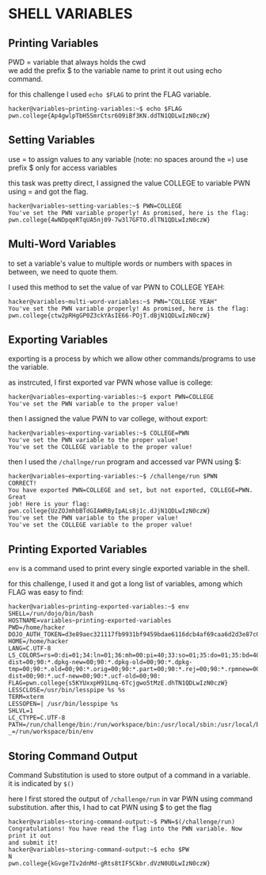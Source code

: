 # SHELL VARIABLES

## Printing Variables
PWD = variable that always holds the cwd    
we add the prefix $ to the variable name to print it out using echo command.

for this challenge I used `echo $FLAG` to print the FLAG variable.
```
hacker@variables~printing-variables:~$ echo $FLAG
pwn.college{Ap4gwlpTbH5SmrCtsr6O9iBf3KN.ddTN1QDLwIzN0czW}
```

## Setting Variables
use = to assign values to any variable (note: no spaces around the =)
use prefix $ only for access variables    

this task was pretty direct, I assigned the value COLLEGE to variable PWN using = and got the flag.
```
hacker@variables~setting-variables:~$ PWN=COLLEGE
You've set the PWN variable properly! As promised, here is the flag:
pwn.college{4wNDpqeRTqUA5nj09-7w3l7GFTO.dlTN1QDLwIzN0czW}
```

## Multi-Word Variables
to set a variable's value to multiple words or numbers with spaces in between, we need to quote them.

I used this method to set the value of var PWN to COLLEGE YEAH:
```
hacker@variables~multi-word-variables:~$ PWN="COLLEGE YEAH"
You've set the PWN variable properly! As promised, here is the flag:
pwn.college{ctw2pRHgGP0Z3ckYAsIE66-POjT.dBjN1QDLwIzN0czW}
```

## Exporting Variables
exporting is a process by which we allow other commands/programs to use the variable.

as instrcuted, I first exported var PWN whose vallue is college:
```
hacker@variables~exporting-variables:~$ export PWN=COLLEGE
You've set the PWN variable to the proper value!
```
then I assigned the value PWN to var college, without export:
```
hacker@variables~exporting-variables:~$ COLLEGE=PWN
You've set the PWN variable to the proper value!
You've set the COLLEGE variable to the proper value!
```
then I used the `/challnge/run` program and accessed var PWN using $:
```
hacker@variables~exporting-variables:~$ /challenge/run $PWN
CORRECT!
You have exported PWN=COLLEGE and set, but not exported, COLLEGE=PWN. Great
job! Here is your flag:
pwn.college{UzZOJmhbBTdGIAWRByIpALs8j1c.dJjN1QDLwIzN0czW}
You've set the PWN variable to the proper value!
You've set the COLLEGE variable to the proper value!
```

## Printing Exported Variables

`env` is a command used to print every single exported variable in the shell.

for this challenge, I used it and got a long list of variables, among which FLAG was easy to find: 

```
hacker@variables~printing-exported-variables:~$ env
SHELL=/run/dojo/bin/bash
HOSTNAME=variables~printing-exported-variables
PWD=/home/hacker
DOJO_AUTH_TOKEN=d3e89aec321117fb9931bf9459bdae6116dcb4af69caa6d2d3e87c01af97fbfe
HOME=/home/hacker
LANG=C.UTF-8
LS_COLORS=rs=0:di=01;34:ln=01;36:mh=00:pi=40;33:so=01;35:do=01;35:bd=40;33;01:cd=40;33;01:or=40;31;01:mi=00:su=37;41:sg=30;43:ca=00:tw=30;42:ow=34;42:st=37;44:ex=01;32:*.7z=01;31:*.ace=01;31:*.alz=01;31:*.apk=01;31:*.arc=01;31:*.arj=01;31:*.bz=01;31:*.bz2=01;31:*.cab=01;31:*.cpio=01;31:*.crate=01;31:*.deb=01;31:*.drpm=01;31:*.dwm=01;31:*.dz=01;31:*.ear=01;31:*.egg=01;31:*.esd=01;31:*.gz=01;31:*.jar=01;31:*.lha=01;31:*.lrz=01;31:*.lz=01;31:*.lz4=01;31:*.lzh=01;31:*.lzma=01;31:*.lzo=01;31:*.pyz=01;31:*.rar=01;31:*.rpm=01;31:*.rz=01;31:*.sar=01;31:*.swm=01;31:*.t7z=01;31:*.tar=01;31:*.taz=01;31:*.tbz=01;31:*.tbz2=01;31:*.tgz=01;31:*.tlz=01;31:*.txz=01;31:*.tz=01;31:*.tzo=01;31:*.tzst=01;31:*.udeb=01;31:*.war=01;31:*.whl=01;31:*.wim=01;31:*.xz=01;31:*.z=01;31:*.zip=01;31:*.zoo=01;31:*.zst=01;31:*.avif=01;35:*.jpg=01;35:*.jpeg=01;35:*.mjpg=01;35:*.mjpeg=01;35:*.gif=01;35:*.bmp=01;35:*.pbm=01;35:*.pgm=01;35:*.ppm=01;35:*.tga=01;35:*.xbm=01;35:*.xpm=01;35:*.tif=01;35:*.tiff=01;35:*.png=01;35:*.svg=01;35:*.svgz=01;35:*.mng=01;35:*.pcx=01;35:*.mov=01;35:*.mpg=01;35:*.mpeg=01;35:*.m2v=01;35:*.mkv=01;35:*.webm=01;35:*.webp=01;35:*.ogm=01;35:*.mp4=01;35:*.m4v=01;35:*.mp4v=01;35:*.vob=01;35:*.qt=01;35:*.nuv=01;35:*.wmv=01;35:*.asf=01;35:*.rm=01;35:*.rmvb=01;35:*.flc=01;35:*.avi=01;35:*.fli=01;35:*.flv=01;35:*.gl=01;35:*.dl=01;35:*.xcf=01;35:*.xwd=01;35:*.yuv=01;35:*.cgm=01;35:*.emf=01;35:*.ogv=01;35:*.ogx=01;35:*.aac=00;36:*.au=00;36:*.flac=00;36:*.m4a=00;36:*.mid=00;36:*.midi=00;36:*.mka=00;36:*.mp3=00;36:*.mpc=00;36:*.ogg=00;36:*.ra=00;36:*.wav=00;36:*.oga=00;36:*.opus=00;36:*.spx=00;36:*.xspf=00;36:*~=00;90:*#=00;90:*.bak=00;90:*.crdownload=00;90:*.dpkg-dist=00;90:*.dpkg-new=00;90:*.dpkg-old=00;90:*.dpkg-tmp=00;90:*.old=00;90:*.orig=00;90:*.part=00;90:*.rej=00;90:*.rpmnew=00;90:*.rpmorig=00;90:*.rpmsave=00;90:*.swp=00;90:*.tmp=00;90:*.ucf-dist=00;90:*.ucf-new=00;90:*.ucf-old=00;90:
FLAG=pwn.college{s5KYUxxpH91Lmq-6Tcjgwo5tMzE.dhTN1QDLwIzN0czW}
LESSCLOSE=/usr/bin/lesspipe %s %s
TERM=xterm
LESSOPEN=| /usr/bin/lesspipe %s
SHLVL=1
LC_CTYPE=C.UTF-8
PATH=/run/challenge/bin:/run/workspace/bin:/usr/local/sbin:/usr/local/bin:/usr/sbin:/usr/bin:/sbin:/bin
_=/run/workspace/bin/env
```

## Storing Command Output

Command Substitution is used to store output of a command in a variable.    
it is indicated by `$()`

here I first stored the output of `/challenge/run` in var PWN using command substitution.
after this, I had to cat PWN using $ to get the flag
```
hacker@variables~storing-command-output:~$ PWN=$(/challenge/run)
Congratulations! You have read the flag into the PWN variable. Now print it out
and submit it!
hacker@variables~storing-command-output:~$ echo $PW
N
pwn.college{kGvge7Iv2dnMd-gRts8tIF5Ckbr.dVzN0UDLwIzN0czW}

```
